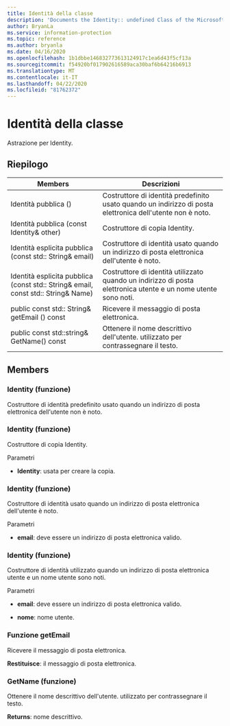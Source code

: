 ```yaml
---
title: Identità della classe
description: 'Documents the Identity:: undefined Class of the Microsoft Information Protection (MIP) SDK.'
author: BryanLa
ms.service: information-protection
ms.topic: reference
ms.author: bryanla
ms.date: 04/16/2020
ms.openlocfilehash: 1b1dbbe146832773613124917c1ea6d43f5cf13a
ms.sourcegitcommit: f54920bf017902616589aca30baf6b64216b6913
ms.translationtype: MT
ms.contentlocale: it-IT
ms.lasthandoff: 04/22/2020
ms.locfileid: "81762372"
---
```

# <a name="class-identity"></a>Identità della classe 
Astrazione per Identity.
  
## <a name="summary"></a>Riepilogo
 Members                        | Descrizioni                                
--------------------------------|---------------------------------------------
Identità pubblica ()  |  Costruttore di identità predefinito usato quando un indirizzo di posta elettronica dell'utente non è noto.
Identità pubblica (const Identity& other)  |  Costruttore di copia Identity.
Identità esplicita pubblica (const std:: String& email)  |  Costruttore di identità usato quando un indirizzo di posta elettronica dell'utente è noto.
Identità esplicita pubblica (const std:: String& email, const std:: String& Name)  |  Costruttore di identità utilizzato quando un indirizzo di posta elettronica utente e un nome utente sono noti.
public const std:: String& getEmail () const  |  Ricevere il messaggio di posta elettronica.
public const std::string& GetName() const  |  Ottenere il nome descrittivo dell'utente. utilizzato per contrassegnare il testo.
  
## <a name="members"></a>Members
  
### <a name="identity-function"></a>Identity (funzione)
Costruttore di identità predefinito usato quando un indirizzo di posta elettronica dell'utente non è noto.
  
### <a name="identity-function"></a>Identity (funzione)
Costruttore di copia Identity.

Parametri  
* **Identity**: usata per creare la copia.


  
### <a name="identity-function"></a>Identity (funzione)
Costruttore di identità usato quando un indirizzo di posta elettronica dell'utente è noto.

Parametri  
* **email**: deve essere un indirizzo di posta elettronica valido.


  
### <a name="identity-function"></a>Identity (funzione)
Costruttore di identità utilizzato quando un indirizzo di posta elettronica utente e un nome utente sono noti.

Parametri  
* **email**: deve essere un indirizzo di posta elettronica valido. 


* **nome**: nome utente.


  
### <a name="getemail-function"></a>Funzione getEmail
Ricevere il messaggio di posta elettronica.

  
**Restituisce**: il messaggio di posta elettronica.
  
### <a name="getname-function"></a>GetName (funzione)
Ottenere il nome descrittivo dell'utente. utilizzato per contrassegnare il testo.

  
**Returns**: nome descrittivo.
